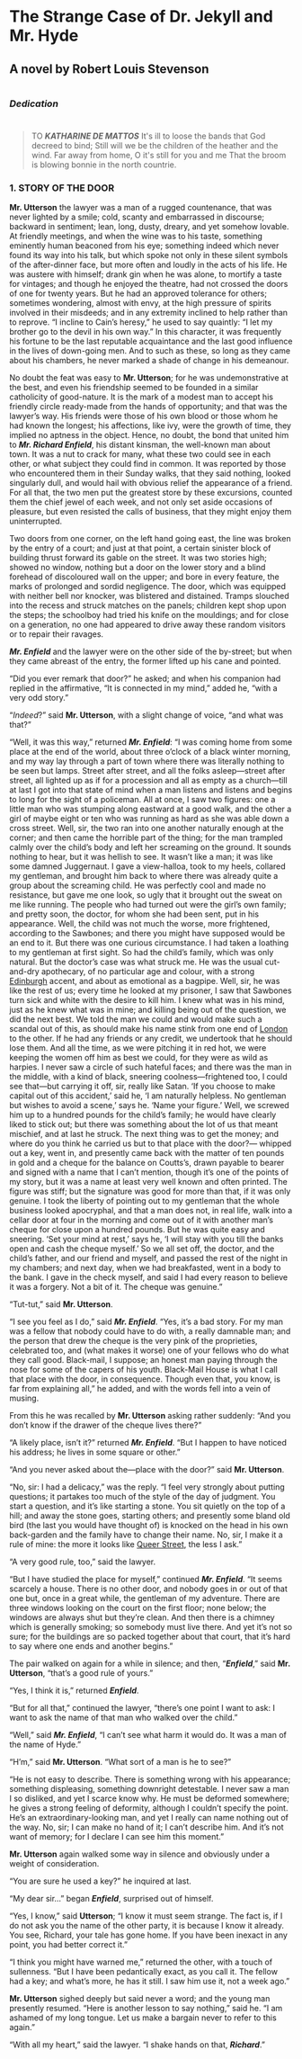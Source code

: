 # The Strange Case of Dr. Jekyll and Mr. Hyde
## A novel by Robert Louis Stevenson

#
### ***Dedication***
#
> TO ***KATHARINE DE MATTOS***
> It's ill to loose the bands that God decreed to bind;
> Still will we be the children of the heather and the wind.
> Far away from home, O it's still for you and me
> That the broom is blowing bonnie in the north countrie.

### 1. **STORY OF THE DOOR**
**Mr. Utterson** the lawyer was a man of a rugged countenance, that was never lighted by a smile; cold, scanty and embarrassed in discourse; backward in sentiment; lean, long, dusty, dreary, and yet somehow lovable. At friendly meetings, and when the wine was to his taste, something eminently human beaconed from his eye; something indeed which never found its way into his talk, but which spoke not only in these silent symbols of the after-dinner face, but more often and loudly in the acts of his life. He was austere with himself; drank gin when he was alone, to mortify a taste for vintages; and though he enjoyed the theatre, had not crossed the doors of one for twenty years. But he had an approved tolerance for others; sometimes wondering, almost with envy, at the high pressure of spirits involved in their misdeeds; and in any extremity inclined to help rather than to reprove. “I incline to Cain’s heresy,” he used to say quaintly: “I let my brother go to the devil in his own way.” In this character, it was frequently his fortune to be the last reputable acquaintance and the last good influence in the lives of down-going men. And to such as these, so long as they came about his chambers, he never marked a shade of change in his demeanour.

No doubt the feat was easy to **Mr. Utterson**; for he was undemonstrative at the best, and even his friendship seemed to be founded in a similar catholicity of good-nature. It is the mark of a modest man to accept his friendly circle ready-made from the hands of opportunity; and that was the lawyer’s way. His friends were those of his own blood or those whom he had known the longest; his affections, like ivy, were the growth of time, they implied no aptness in the object. Hence, no doubt, the bond that united him to ***Mr. Richard Enfield***, his distant kinsman, the well-known man about town. It was a nut to crack for many, what these two could see in each other, or what subject they could find in common. It was reported by those who encountered them in their Sunday walks, that they said nothing, looked singularly dull, and would hail with obvious relief the appearance of a friend. For all that, the two men put the greatest store by these excursions, counted them the chief jewel of each week, and not only set aside occasions of pleasure, but even resisted the calls of business, that they might enjoy them uninterrupted.

Two doors from one corner, on the left hand going east, the line was broken by the entry of a court; and just at that point, a certain sinister block of building thrust forward its gable on the street. It was two stories high; showed no window, nothing but a door on the lower story and a blind forehead of discoloured wall on the upper; and bore in every feature, the marks of prolonged and sordid negligence. The door, which was equipped with neither bell nor knocker, was blistered and distained. Tramps slouched into the recess and struck matches on the panels; children kept shop upon the steps; the schoolboy had tried his knife on the mouldings; and for close on a generation, no one had appeared to drive away these random visitors or to repair their ravages.

***Mr. Enfield*** and the lawyer were on the other side of the by-street; but when they came abreast of the entry, the former lifted up his cane and pointed.

“Did you ever remark that door?” he asked; and when his companion had replied in the affirmative, “It is connected in my mind,” added he, “with a very odd story.”

“_Indeed_?” said **Mr. Utterson**, with a slight change of voice, “and what was that?”

“Well, it was this way,” returned ***Mr. Enfield***: “I was coming home from some place at the end of the world, about three o’clock of a black winter morning, and my way lay through a part of town where there was literally nothing to be seen but lamps. Street after street, and all the folks asleep—street after street, all lighted up as if for a procession and all as empty as a church—till at last I got into that state of mind when a man listens and listens and begins to long for the sight of a policeman. All at once, I saw two figures: one a little man who was stumping along eastward at a good walk, and the other a girl of maybe eight or ten who was running as hard as she was able down a cross street. Well, sir, the two ran into one another naturally enough at the corner; and then came the horrible part of the thing; for the man trampled calmly over the child’s body and left her screaming on the ground. It sounds nothing to hear, but it was hellish to see. It wasn’t like a man; it was like some damned Juggernaut. I gave a view-halloa, took to my heels, collared my gentleman, and brought him back to where there was already quite a group about the screaming child. He was perfectly cool and made no resistance, but gave me one look, so ugly that it brought out the sweat on me like running. The people who had turned out were the girl’s own family; and pretty soon, the doctor, for whom she had been sent, put in his appearance. Well, the child was not much the worse, more frightened, according to the Sawbones; and there you might have supposed would be an end to it. But there was one curious circumstance. I had taken a loathing to my gentleman at first sight. So had the child’s family, which was only natural. But the doctor’s case was what struck me. He was the usual cut-and-dry apothecary, of no particular age and colour, with a strong [Edinburgh](https://en.wikipedia.org/wiki/Edinburgh) accent, and about as emotional as a bagpipe. Well, sir, he was like the rest of us; every time he looked at my prisoner, I saw that Sawbones turn sick and white with the desire to kill him. I knew what was in his mind, just as he knew what was in mine; and killing being out of the question, we did the next best. We told the man we could and would make such a scandal out of this, as should make his name stink from one end of [London](https://en.wikipedia.org/wiki/London) to the other. If he had any friends or any credit, we undertook that he should lose them. And all the time, as we were pitching it in red hot, we were keeping the women off him as best we could, for they were as wild as harpies. I never saw a circle of such hateful faces; and there was the man in the middle, with a kind of black, sneering coolness—frightened too, I could see that—but carrying it off, sir, really like Satan. ‘If you choose to make capital out of this accident,’ said he, ‘I am naturally helpless. No gentleman but wishes to avoid a scene,’ says he. ‘Name your figure.’ Well, we screwed him up to a hundred pounds for the child’s family; he would have clearly liked to stick out; but there was something about the lot of us that meant mischief, and at last he struck. The next thing was to get the money; and where do you think he carried us but to that place with the door?— whipped out a key, went in, and presently came back with the matter of ten pounds in gold and a cheque for the balance on Coutts’s, drawn payable to bearer and signed with a name that I can’t mention, though it’s one of the points of my story, but it was a name at least very well known and often printed. The figure was stiff; but the signature was good for more than that, if it was only genuine. I took the liberty of pointing out to my gentleman that the whole business looked apocryphal, and that a man does not, in real life, walk into a cellar door at four in the morning and come out of it with another man’s cheque for close upon a hundred pounds. But he was quite easy and sneering. ‘Set your mind at rest,’ says he, ‘I will stay with you till the banks open and cash the cheque myself.’ So we all set off, the doctor, and the child’s father, and our friend and myself, and passed the rest of the night in my chambers; and next day, when we had breakfasted, went in a body to the bank. I gave in the check myself, and said I had every reason to believe it was a forgery. Not a bit of it. The cheque was genuine.”

“Tut-tut,” said **Mr. Utterson**.

“I see you feel as I do,” said ***Mr. Enfield***. “Yes, it’s a bad story. For my man was a fellow that nobody could have to do with, a really damnable man; and the person that drew the cheque is the very pink of the proprieties, celebrated too, and (what makes it worse) one of your fellows who do what they call good. Black-mail, I suppose; an honest man paying through the nose for some of the capers of his youth. Black-Mail House is what I call that place with the door, in consequence. Though even that, you know, is far from explaining all,” he added, and with the words fell into a vein of musing.

From this he was recalled by **Mr. Utterson** asking rather suddenly: “And you don’t know if the drawer of the cheque lives there?”

“A likely place, isn’t it?” returned ***Mr. Enfield***. “But I happen to have noticed his address; he lives in some square or other.”

“And you never asked about the—place with the door?” said **Mr. Utterson**.

“No, sir: I had a delicacy,” was the reply. “I feel very strongly about putting questions; it partakes too much of the style of the day of judgment. You start a question, and it’s like starting a stone. You sit quietly on the top of a hill; and away the stone goes, starting others; and presently some bland old bird (the last you would have thought of) is knocked on the head in his own back-garden and the family have to change their name. No, sir, I make it a rule of mine: the more it looks like [Queer Street](https://en.wikipedia.org/wiki/Queer_street), the less I ask.”

“A very good rule, too,” said the lawyer.

“But I have studied the place for myself,” continued ***Mr. Enfield***. “It seems scarcely a house. There is no other door, and nobody goes in or out of that one but, once in a great while, the gentleman of my adventure. There are three windows looking on the court on the first floor; none below; the windows are always shut but they’re clean. And then there is a chimney which is generally smoking; so somebody must live there. And yet it’s not so sure; for the buildings are so packed together about that court, that it’s hard to say where one ends and another begins.”

The pair walked on again for a while in silence; and then, “***Enfield***,” said **Mr. Utterson**, “that’s a good rule of yours.”

“Yes, I think it is,” returned ***Enfield***.

“But for all that,” continued the lawyer, “there’s one point I want to ask: I want to ask the name of that man who walked over the child.”

“Well,” said ***Mr. Enfield***, “I can’t see what harm it would do. It was a man of the name of Hyde.”

“H’m,” said **Mr. Utterson**. “What sort of a man is he to see?”

“He is not easy to describe. There is something wrong with his appearance; something displeasing, something downright detestable. I never saw a man I so disliked, and yet I scarce know why. He must be deformed somewhere; he gives a strong feeling of deformity, although I couldn’t specify the point. He’s an extraordinary-looking man, and yet I really can name nothing out of the way. No, sir; I can make no hand of it; I can’t describe him. And it’s not want of memory; for I declare I can see him this moment.”

**Mr. Utterson** again walked some way in silence and obviously under a weight of consideration.

“You are sure he used a key?” he inquired at last.

“My dear sir…” began ***Enfield***, surprised out of himself.

“Yes, I know,” said **Utterson**; “I know it must seem strange. The fact is, if I do not ask you the name of the other party, it is because I know it already. You see, Richard, your tale has gone home. If you have been inexact in any point, you had better correct it.”

“I think you might have warned me,” returned the other, with a touch of sullenness. “But I have been pedantically exact, as you call it. The fellow had a key; and what’s more, he has it still. I saw him use it, not a week ago.”

**Mr. Utterson** sighed deeply but said never a word; and the young man presently resumed. “Here is another lesson to say nothing,” said he. “I am ashamed of my long tongue. Let us make a bargain never to refer to this again.”

“With all my heart,” said the lawyer. “I shake hands on that, ***Richard***.”
